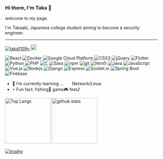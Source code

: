 ### Hi there, I'm Taka 👋

<p>welcome to my page.</p>
<p>I'm Takaaki, Japanese college student aiming to become a security engineer.</p>

<hr>

<p align="left"> 
  <a href="https://github.com/taka1109y/taka1109y/">
    <img src="https://komarev.com/ghpvc/?username=taka1109y" alt="taka1109y" />
  </a>
  <a href="http://twitter.com/takaaki25852">
    <img height="20" src="https://img.shields.io/twitter/follow/takaaki25852?label=Twitter&logo=twitter&style=flat" />
  </a>
</p>

<p>
  <img alt="React" src="https://img.shields.io/badge/-React-45b8d8?style=flat-square&logo=react&logoColor=white" />
  <img alt="Docker" src="https://img.shields.io/badge/-Docker-46a2f1?style=flat-square&logo=docker&logoColor=white" />
  <img alt="Google Cloud Platform" src="https://img.shields.io/badge/-Google_Cloud_Platform-1a73e8?style=flat-square&logo=google-cloud&logoColor=white" />
  <img alt="CSS3" src="https://img.shields.io/badge/CSS3-1572B6?style=flat-square&logo=CSS3&logoColor=white" />   
  <img alt="jQuery" src="https://img.shields.io/badge/jQuery-0769AD?style=flat-square&logo=jQuery&logoColor=white" />
  <img alt="Flutter" src="https://img.shields.io/badge/Flutter-02569B?style=flat-square&logo=Flutter&logoColor=white" />
  <img alt="Python" src="https://img.shields.io/badge/Python-3766AB?style=flat-square&logo=Python&logoColor=white" />
  <img alt="PHP" src="https://img.shields.io/badge/PHP-777BB4?style=flat-square&logo=PHP&logoColor=white" />
  <img alt="C" src="https://img.shields.io/badge/C-A8B9CC?style=flat-square&logo=C&logoColor=black" />
  <img alt="Sass" src="https://img.shields.io/badge/-Sass-CC6699?style=flat-square&logo=sass&logoColor=white" />
  <img alt="npm" src="https://img.shields.io/badge/-NPM-CB3837?style=flat-square&logo=npm&logoColor=white" />
  <img alt="git" src="https://img.shields.io/badge/-Git-F05032?style=flat-square&logo=git&logoColor=white" />
  <img alt="html5" src="https://img.shields.io/badge/-HTML5-E34F26?style=flat-square&logo=html5&logoColor=white" />
  <img alt="Java" src="https://img.shields.io/badge/Java-f89820?style=flat-square&logo=Java&logoColor=white" />
  <img alt="JavaScript" src="https://img.shields.io/badge/JavaScript-F7DF1E?style=flat-square&logo=JavaScript&logoColor=black" /> 
  <img alt="Vue.js" src="https://img.shields.io/badge/Vue.js-4FC08D?style=flat-square&logo=Vue.js&logoColor=white" />
  <img alt="Nodejs" src="https://img.shields.io/badge/-Nodejs-43853d?style=flat-square&logo=Node.js&logoColor=white" />
  <img alt="Django" src="https://img.shields.io/badge/Django-092E20?style=flat-square&logo=Django&logoColor=white" /> 
  <img alt="Express" src="https://img.shields.io/badge/Express-000000?style=flat-square&logo=Express&logoColor=white" />
  <img alt="Socket.io" src="https://img.shields.io/badge/Socket.io-010101?style=flat-square&logo=Socket.io" />
  <img alt="Spring Boot" src="https://img.shields.io/badge/Spring_Boot-F2F4F9?style=flat-square&logo=spring-boot" />
  <img alt="Firebase" src="https://img.shields.io/badge/Firebase-F2F4F9?style=flat-square&logo=Firebase" />
</p>

- 🌱 I’m currently learning ...　　Network/Linux
- ⚡ Fun fact: fishing🎣  game🎮  fest♪

<p align="left"> 
  <img alt="Top Langs" height="150px" src="https://github-readme-stats.vercel.app/api/top-langs/?username=taka1109y&layout=compact&count_private=true&show_icons=true" />
  <img alt="github stats" height="150px" src="https://github-readme-stats.vercel.app/api?username=taka1109y&count_private=true&show_icons=true&show_icons=true" />
</p>

[![trophy](https://github-profile-trophy.vercel.app/?username=taka1109y&column=7
)](https://github.com/ryo-ma/github-profile-trophy)
